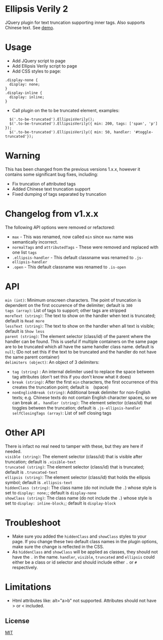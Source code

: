 Ellipsis Verily 2
================

JQuery plugin for text truncation supporting inner tags. Also supports Chinese text. See [demo](http://lbruney.github.io/ellipsis-verily/demo/index.html).


Usage
================
* Add JQuery script to page
* Add Ellipsis Verily script to page
* Add CSS styles to page:
```
.display-none {
  display: none;
}
.display-inline {
  display: inline;
}
```
* Call plugin on the to be truncated element, examples:
```
  $('.to-be-truncated').EllipsisVerily();
  $('.to-be-truncated').EllipsisVerily({ min: 200, tags: ['span', 'p'] });
  $('.to-be-truncated').EllipsisVerily({ min: 50, handler: '#toggle-truncated'});
```

Warning
================
This has been changed from the previous versions 1.x.x, however it contains some significant bug fixes, including:  
- Fix truncation of attributed tags  
- Added Chinese text truncation support  
- Fixed dumping of tags separated by truncation  

Changelog from v1.x.x
================
The following API options were removed or refactored:  
- `max` - This was renamed, now called `min` since `max` name was semantically incorrect. 
- `normalTags` and `attributedTags` - These were removed and replaced with one list `tags`   
- `.ellipsis-handler` - This default classname was renamed to `.js-ellipsis-handler` 
- `.open` - This default classname was renamed to `.is-open`  


API
================
`min (int)`:              Minimum onscreen characters. The point of truncation is dependent on the first occurence of the delimiter; default is `300`   
`tags (array)`:           List of tags to support; other tags are stripped   
`moreText (string)`:      The text to show on the handler when text is truncated; default is `Read more`   
`lessText (string)`:      The text to show on the handler when all text is visible; default is `Show less`  
`parent (string)`:        The element selector (class/id) of the parent where the handler can be found. This is useful if multiple containers on the same page are to be truncated which all have the same handler class name. default is `null`; (Do not set this if the text to be truncated and the handler do not have the same parent container)  
`delimiters (object)`:    An object of 3 delimiters:  
- `tag (string)` :        An internal delimiter used to replace the space between tag attributes (don't set this if you don't know what it does)
- `break (string)`:       After the first `min` characters, the first occurrence of this creates the truncation point; default is ` ` (space)
- `nonEnglishBreak (string)`: Additional break delimiter for non-English texts; e.g. Chinese texts do not contain English character spaces, so we can break at `。` 
`handler (string)`:       The element selector (class/id) that toggles between the truncation; default is `.js-ellipsis-handler`  
`selfClosingTags (array)`:  List of self closing tags  
  
   

Other API 
================
There is infact no real need to tamper with these, but they are here if needed.  
`visible (string)`:       The element selector (class/id) that is visible after truncation; default is `.visible-text`  
`truncated (string)`:     The element selector (class/id) that is truncated; default is `.truncated-text`        
`ellipsis (string)`:      The element selector (class/id) that holds the ellipsis symbol; default is `.ellipsis-text`    
`hiddenClass (string)`:   The class name (do not include the `.`) whose style is set to `display: none;`; default is `display-none`      
`showClass (string)`:     The class name (do not include the `.`) whose style is set to `display: inline-block;`; default is `display-block`   

Troubleshoot
================
* Make sure you added the `hiddenClass` and `showClass` styles to your page. If you change these two default class names in the plugin options, make sure the change is reflected in the CSS.
* As `hiddenClass` and `showClass` will be applied as classes, they should not have the `.` in the name. `handler`, `visible`, `truncated` and `ellipsis` could either be a class or id selector and should include either `.` or `#` respectively.

Limitations
================
* Html attributes like: alt="a>b" not supported. Attributes should not have > or < included.

## License

[MIT](LICENSE)
